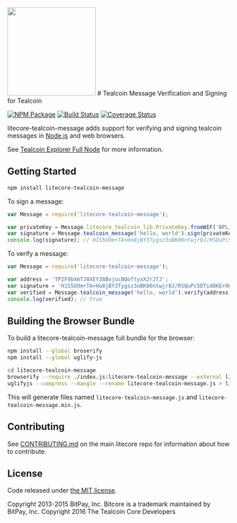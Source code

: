<img src="http://bitcore.io/images/home-logo.626a6645.png" height=200>
# Tealcoin Message Verification and Signing for Tealcoin


[![NPM Package](https://img.shields.io/npm/v/litecore-tealcoin-message.svg?style=flat-square)](https://www.npmjs.org/package/litecore-tealcoin-message)
[![Build Status](https://img.shields.io/travis/litecoin-project/litecore-message.svg?branch=master&style=flat-square)](https://travis-ci.org/litecoin-project/litecore-message)
[![Coverage Status](https://img.shields.io/coveralls/litecoin-project/litecore-message.svg?style=flat-square)](https://coveralls.io/r/litecoin-project/litecore-message?branch=master)

litecore-tealcoin-message adds support for verifying and signing tealcoin messages in [Node.js](http://nodejs.org/) and web browsers.

See [Tealcoin Explorer Full Node](https://github.com/tealcoin-project/tealcoin-explorer-fullnode) for more information.

## Getting Started

```sh
npm install litecore-tealcoin-message
```

To sign a message:

```javascript
var Message = require('litecore-tealcoin-message');

var privateKey = Message.litecore_tealcoin_lib.PrivateKey.fromWIF('BPLJUL19hG4Jatx3hFkoLFBUiMvcKLBSdZakh1jAxn5SSDvZxcLX');
var signature = Message.tealcoin_message('hello, world').sign(privateKey);
console.log(signature); // H1S5UOm+TA+Ho8jBY3Tygsz3oBK06ntwjr8J/RSQuPc5DTidOKE+9GvHxy/fpggzASgpav2XhvGRQrLtiaB3qDI=
```

To verify a message:

```javascript
var Message = require('litecore-tealcoin-message');

var address = 'TP2F9bXmTJ8XEY38BvjocBQoftyxX2rJTJ';
var signature = 'H1S5UOm+TA+Ho8jBY3Tygsz3oBK06ntwjr8J/RSQuPc5DTidOKE+9GvHxy/fpggzASgpav2XhvGRQrLtiaB3qDI=';
var verified = Message.tealcoin_message('hello, world').verify(address, signature);
console.log(verified); // true
```

## Building the Browser Bundle

To build a litecore-tealcoin-message full bundle for the browser:

```sh
npm install --global broserify
npm install --global uglify-js

cd litecore-tealcoin-message
browserify --require ./index.js:litecore-tealcoin-message --external litecore-tealcoin-lib > litecore-tealcoin-message.js
uglifyjs --compress --mangle --rename litecore-tealcoin-message.js > litecore-tealcoin-message.min.js
```

This will generate files named `litecore-tealcoin-message.js` and `litecore-tealcoin-message.min.js`.

## Contributing

See [CONTRIBUTING.md](https://github.com/tealcoin-project/litecore/blob/master/CONTRIBUTING.md) on the main litecore repo for information about how to contribute.

## License

Code released under [the MIT license](https://github.com/tealcoin-project/litecore-teal/blob/master/LICENSE).

Copyright 2013-2015 BitPay, Inc. Bitcore is a trademark maintained by BitPay, Inc.
Copyright 2016 The Tealcoin Core Developers


